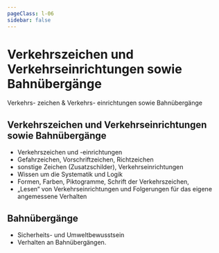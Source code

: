 ```yaml
---
pageClass: l-06
sidebar: false
---
```


# Verkehrszeichen und Verkehrseinrichtungen sowie Bahnübergänge

<auswahl>

<item itemSize="i-l" class="l6 slabT itemTitle">	 

<div class="l6w">
      	<span class="l6a">Verkehrs-</span>
      	<span class="l6b">zeichen &</span>
      	<span class="l6c">Verkehrs-</span>
      	<span class="l6d">einrichtungen</span>
      	<span class="l6e">sowie</span>
      	<span class="l6f">Bahnübergänge</span>
</div>   


</item>

<item itemSize="i-xl" itemClass="">

## Verkehrszeichen und Verkehrseinrichtungen sowie Bahnübergänge

- Verkehrszeichen und -einrichtungen
- Gefahrzeichen, Vorschriftzeichen, Richtzeichen
- sonstige Zeichen (Zusatzschilder), Verkehrseinrichtungen
- Wissen um die Systematik und Logik
- Formen, Farben, Piktogramme, Schrift der Verkehrszeichen, 
- „Lesen“ von Verkehrseinrichtungen und Folgerungen für das eigene angemessene Verhalten

</item>

<item itemSize="i-m" itemClass="">

## Bahnübergänge

- Sicherheits- und Umweltbewusstsein 
- Verhalten an Bahnübergängen.

</item>

</auswahl>